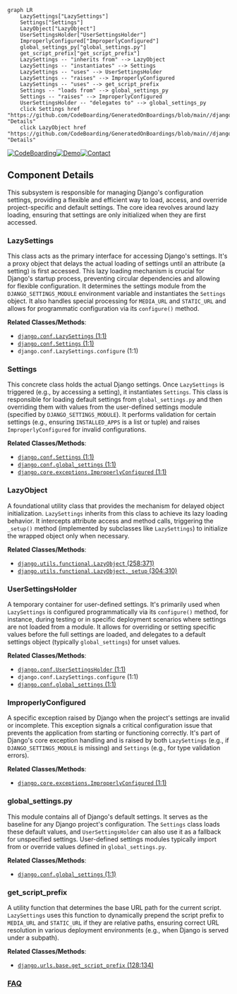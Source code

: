 ```mermaid
graph LR
    LazySettings["LazySettings"]
    Settings["Settings"]
    LazyObject["LazyObject"]
    UserSettingsHolder["UserSettingsHolder"]
    ImproperlyConfigured["ImproperlyConfigured"]
    global_settings_py["global_settings.py"]
    get_script_prefix["get_script_prefix"]
    LazySettings -- "inherits from" --> LazyObject
    LazySettings -- "instantiates" --> Settings
    LazySettings -- "uses" --> UserSettingsHolder
    LazySettings -- "raises" --> ImproperlyConfigured
    LazySettings -- "uses" --> get_script_prefix
    Settings -- "loads from" --> global_settings_py
    Settings -- "raises" --> ImproperlyConfigured
    UserSettingsHolder -- "delegates to" --> global_settings_py
    click Settings href "https://github.com/CodeBoarding/GeneratedOnBoardings/blob/main//django/Settings.md" "Details"
    click LazyObject href "https://github.com/CodeBoarding/GeneratedOnBoardings/blob/main//django/LazyObject.md" "Details"
```
[![CodeBoarding](https://img.shields.io/badge/Generated%20by-CodeBoarding-9cf?style=flat-square)](https://github.com/CodeBoarding/GeneratedOnBoardings)[![Demo](https://img.shields.io/badge/Try%20our-Demo-blue?style=flat-square)](https://www.codeboarding.org/demo)[![Contact](https://img.shields.io/badge/Contact%20us%20-%20contact@codeboarding.org-lightgrey?style=flat-square)](mailto:contact@codeboarding.org)

## Component Details

This subsystem is responsible for managing Django's configuration settings, providing a flexible and efficient way to load, access, and override project-specific and default settings. The core idea revolves around lazy loading, ensuring that settings are only initialized when they are first accessed.

### LazySettings
This class acts as the primary interface for accessing Django's settings. It's a proxy object that delays the actual loading of settings until an attribute (a setting) is first accessed. This lazy loading mechanism is crucial for Django's startup process, preventing circular dependencies and allowing for flexible configuration. It determines the settings module from the `DJANGO_SETTINGS_MODULE` environment variable and instantiates the `Settings` object. It also handles special processing for `MEDIA_URL` and `STATIC_URL` and allows for programmatic configuration via its `configure()` method.


**Related Classes/Methods**:

- <a href="https://github.com/django/django/blob/master/django/template/backends/django.py#L1-L1" target="_blank" rel="noopener noreferrer">`django.conf.LazySettings` (1:1)</a>
- <a href="https://github.com/django/django/blob/master/django/template/backends/django.py#L1-L1" target="_blank" rel="noopener noreferrer">`django.conf.Settings` (1:1)</a>
- `django.conf.LazySettings.configure` (1:1)


### Settings
This concrete class holds the actual Django settings. Once `LazySettings` is triggered (e.g., by accessing a setting), it instantiates `Settings`. This class is responsible for loading default settings from `global_settings.py` and then overriding them with values from the user-defined settings module (specified by `DJANGO_SETTINGS_MODULE`). It performs validation for certain settings (e.g., ensuring `INSTALLED_APPS` is a list or tuple) and raises `ImproperlyConfigured` for invalid configurations.


**Related Classes/Methods**:

- <a href="https://github.com/django/django/blob/master/django/template/backends/django.py#L1-L1" target="_blank" rel="noopener noreferrer">`django.conf.Settings` (1:1)</a>
- <a href="https://github.com/django/django/blob/master/django/conf/global_settings.py#L1-L1" target="_blank" rel="noopener noreferrer">`django.conf.global_settings` (1:1)</a>
- <a href="https://github.com/django/django/blob/master/django/core/exceptions.py#L1-L1" target="_blank" rel="noopener noreferrer">`django.core.exceptions.ImproperlyConfigured` (1:1)</a>


### LazyObject
A foundational utility class that provides the mechanism for delayed object initialization. `LazySettings` inherits from this class to achieve its lazy loading behavior. It intercepts attribute access and method calls, triggering the `_setup()` method (implemented by subclasses like `LazySettings`) to initialize the wrapped object only when necessary.


**Related Classes/Methods**:

- <a href="https://github.com/django/django/blob/master/django/utils/functional.py#L258-L371" target="_blank" rel="noopener noreferrer">`django.utils.functional.LazyObject` (258:371)</a>
- <a href="https://github.com/django/django/blob/master/django/utils/functional.py#L304-L310" target="_blank" rel="noopener noreferrer">`django.utils.functional.LazyObject._setup` (304:310)</a>


### UserSettingsHolder
A temporary container for user-defined settings. It's primarily used when `LazySettings` is configured programmatically via its `configure()` method, for instance, during testing or in specific deployment scenarios where settings are not loaded from a module. It allows for overriding or setting specific values before the full settings are loaded, and delegates to a default settings object (typically `global_settings`) for unset values.


**Related Classes/Methods**:

- <a href="https://github.com/django/django/blob/master/django/template/backends/django.py#L1-L1" target="_blank" rel="noopener noreferrer">`django.conf.UserSettingsHolder` (1:1)</a>
- `django.conf.LazySettings.configure` (1:1)
- <a href="https://github.com/django/django/blob/master/django/conf/global_settings.py#L1-L1" target="_blank" rel="noopener noreferrer">`django.conf.global_settings` (1:1)</a>


### ImproperlyConfigured
A specific exception raised by Django when the project's settings are invalid or incomplete. This exception signals a critical configuration issue that prevents the application from starting or functioning correctly. It's part of Django's core exception handling and is raised by both `LazySettings` (e.g., if `DJANGO_SETTINGS_MODULE` is missing) and `Settings` (e.g., for type validation errors).


**Related Classes/Methods**:

- <a href="https://github.com/django/django/blob/master/django/core/exceptions.py#L1-L1" target="_blank" rel="noopener noreferrer">`django.core.exceptions.ImproperlyConfigured` (1:1)</a>


### global_settings.py
This module contains all of Django's default settings. It serves as the baseline for any Django project's configuration. The `Settings` class loads these default values, and `UserSettingsHolder` can also use it as a fallback for unspecified settings. User-defined settings modules typically import from or override values defined in `global_settings.py`.


**Related Classes/Methods**:

- <a href="https://github.com/django/django/blob/master/django/conf/global_settings.py#L1-L1" target="_blank" rel="noopener noreferrer">`django.conf.global_settings` (1:1)</a>


### get_script_prefix
A utility function that determines the base URL path for the current script. `LazySettings` uses this function to dynamically prepend the script prefix to `MEDIA_URL` and `STATIC_URL` if they are relative paths, ensuring correct URL resolution in various deployment environments (e.g., when Django is served under a subpath).


**Related Classes/Methods**:

- <a href="https://github.com/django/django/blob/master/django/urls/base.py#L128-L134" target="_blank" rel="noopener noreferrer">`django.urls.base.get_script_prefix` (128:134)</a>




### [FAQ](https://github.com/CodeBoarding/GeneratedOnBoardings/tree/main?tab=readme-ov-file#faq)